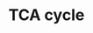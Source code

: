 ---
annotations:
- type: Pathway Ontology
  value: classic metabolic pathway
- type: Pathway Ontology
  value: citric acid cycle pathway
authors:
- MaintBot
- MirellaKalafati
- Eweitz
description: The [[wikipedia:citric_acid_cycle|citric acid cycle]], also known as
  the tricarboxylic acid cycle (TCA cycle) or the Krebs cycle, (or rarely, the Szent-Gyorgyi-Krebs
  cycle) is a series of enzyme-catalysed chemical reactions of central importance
  in all living cells that use oxygen as part of cellular respiration. In eukaryotes,
  the citric acid cycle occurs in the matrix of the mitochondrion. The components
  and reactions of the citric acid cycle were established by seminal work from both
  [[wikipedia:Albert_Szent-Gyorgyi|Albert Szent-Gyorgyi]] and [[wikipedia:Hans_Krebs|Hans
  Krebs]]. [From [[wikipedia:Main_Page|Wikipedia]]]
last-edited: 2021-05-24
organisms:
- Canis familiaris
redirect_from:
- /index.php/Pathway:WP1115
- /instance/WP1115
schema-jsonld:
- '@context': https://schema.org/
  '@id': https://wikipathways.github.io/pathways/WP1115.html
  '@type': Dataset
  creator:
    '@type': Organization
    name: WikiPathways
  description: The [[wikipedia:citric_acid_cycle|citric acid cycle]], also known as
    the tricarboxylic acid cycle (TCA cycle) or the Krebs cycle, (or rarely, the Szent-Gyorgyi-Krebs
    cycle) is a series of enzyme-catalysed chemical reactions of central importance
    in all living cells that use oxygen as part of cellular respiration. In eukaryotes,
    the citric acid cycle occurs in the matrix of the mitochondrion. The components
    and reactions of the citric acid cycle were established by seminal work from both
    [[wikipedia:Albert_Szent-Gyorgyi|Albert Szent-Gyorgyi]] and [[wikipedia:Hans_Krebs|Hans
    Krebs]]. [From [[wikipedia:Main_Page|Wikipedia]]]
  keywords:
  - PDHX
  - SUCLG2
  - Isocitrate
  - ACO2
  - PDHA2
  - PDK1
  - SDHC
  - Pyruvate
  - Succinyl-CoA
  - IDH3A
  - Acetyl-CoA
  - Succinate
  - PDP1
  - SUCLA2
  - DLST
  - SDHA
  - MDH2
  - DLD
  - IDH2
  - Malate
  - alpha-Ketoglutarate
  - SDHB
  - PDK2
  - DLAT
  - PDHA1
  - OGDH
  - PDK4
  - CS
  - PDP2
  - PDHB
  - Oxaloacetate
  - Citrate
  - MDH1
  - PDK3
  - FH
  - IDH3G
  - LOC479438
  - SUCLG1
  - Fumarate
  - IDH3B
  - PC
  license: CC0
  name: TCA cycle
seo: CreativeWork
title: TCA cycle
wpid: WP1115
---